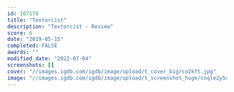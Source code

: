 ```yaml
---
id: 107178
title: "Textorcist"
description: "Textorcist - Review"
score: 6
date: "2019-05-15"
completed: FALSE
awards: ""
modified_date: "2022-07-04"
screenshots: []
cover: "//images.igdb.com/igdb/image/upload/t_cover_big/co2kft.jpg"
image: "//images.igdb.com/igdb/image/upload/t_screenshot_huge/cnqle2y5qqcuhemykeay.jpg"
---
```

